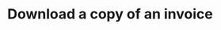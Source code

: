 ---
title: "Download a copy of an invoice"
name: "channelmeta_trade"
key: "account_invoice"
description: "If true, the setting is used to create a link to download customer invoice. This requires custom development."
user_friendly_description: "Allow customers the ability to download invoices directly from your trade store account dashboard. This feature will require additional development."
default: "false"
values: []
tags: [channelmeta,trade]
type: "meta"
process: "orders"
headless: true
---